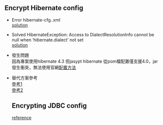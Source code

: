 Encrypt Hibernate config
---
* Error hibernate-cfg..xml  
  [solution](https://stackoverflow.com/questions/8196370/hibernate-cfg-xml-not-found)
* Solved HibernateException: Access to DialectResolutionInfo cannot be null when ‘hibernate.dialect’ not set  
  [solution](https://www.journaldev.com/2897/hibernateexception-access-dialectresolutioninfo-cannot-null-hibernate-dialect-not-set)  
* 發生問題  
  因為專案使用hibernate 4.3 但jasypt hibernate 從pom檔配置僅支援4.0，jar發生衝突，無法使用官網[配置方法](http://www.jasypt.org/hibernate.html)
* 替代方案參考  
  [參考1](https://greddywork.gitlab.io/greddyblogs/2019/02/27/jasypt/)  
  [參考2](https://www.javaworld.com.tw/jute/post/view?bid=41&id=297336)
  
  
  Encrypting JDBC config
  ---
  [reference](https://www.jdev.it/encrypting-passwords-in-tomcat/)
